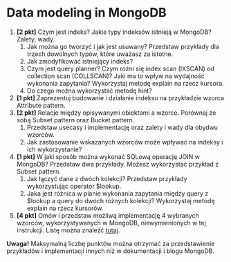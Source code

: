 # Data modeling in MongoDB

1. **[2 pkt]** Czym jest indeks? Jakie typy indeksów istnieją w MongoDB? Zalety, wady.
    1. Jak można go tworzyć i jak jest usuwany? Przedstaw przykłady dla trzech dowolnych typów, które uważasz za istotne.
    2. Jak zmodyfikować istniejący indeks?
    3. Czym jest query planner? Czym różni się index scan (IXSCAN) od collection scan (COLLSCAN)? Jaki ma to wpływ na wydajność wykonania zapytania? Wykorzystaj metodę explain na rzecz kursora.
    4. Do czego można wykorzystać metodę hint?
2. **[1 pkt]** Zaprezentuj budowanie i działanie indeksu na przykładzie wzorca Attribute pattern.
3. **[2 pkt]** Relacje między opisywanymi obiektami a wzorce. Porównaj ze sobą Subset pattern oraz Bucket pattern.
    1. Przedstaw usecasy i implementację oraz zalety i wady dla obydwu wzorców.
    2. Jak zastosowanie wskazanych wzorców może wpływać na indeksy i ich wykorzystanie?
4. **[1 pkt]** W jaki sposób można wykonać SQLową operację JOIN w MongoDB? Przedstaw dwa przykłady. Możesz wykorzystać przykład z Subset pattern.
    1. Jak łączyć dane z dwóch kolekcji? Przedstaw przykłady wykorzystując operator $lookup.
    2. Jaka jest różnica w planie wykonania zapytania między query z $lookup a query do dwóch różnych kolekcji? Wykorzystaj metodę explain na rzecz kursorów.
5. **[4 pkt]** Omów i przedstaw możliwą implementację 4 wybranych wzorców, wykorzystywanych w MongoDB, niewymienionych w tej instrukcji. Listę można znaleźć [tutaj](https://www.mongodb.com/blog/post/building-with-patterns-a-summary).

**Uwaga!** Maksymalną liczbę punktów można otrzymać za przedstawienie przykładów i implementacji innych niż w dokumentacji i blogu MongoDB.
